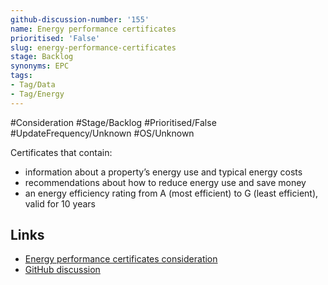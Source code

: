 ```yaml
---
github-discussion-number: '155'
name: Energy performance certificates
prioritised: 'False'
slug: energy-performance-certificates
stage: Backlog
synonyms: EPC
tags:
- Tag/Data
- Tag/Energy
---
```


#Consideration #Stage/Backlog #Prioritised/False #UpdateFrequency/Unknown #OS/Unknown

Certificates that contain:

- information about a property’s energy use and typical energy costs
- recommendations about how to reduce energy use and save money
- an energy efficiency rating from A (most efficient) to G (least efficient), valid for 10 years

## Links

* [Energy performance certificates consideration](https://design.planning.data.gov.uk/planning-consideration/energy-performance-certificates)
* [GitHub discussion](https://github.com/digital-land/data-standards-backlog/discussions/155)